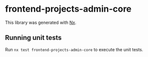 # frontend-projects-admin-core

This library was generated with [Nx](https://nx.dev).

## Running unit tests

Run `nx test frontend-projects-admin-core` to execute the unit tests.
